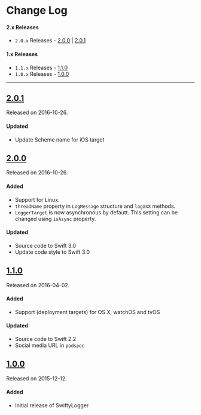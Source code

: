 # Change Log

#### 2.x Releases

- `2.0.x` Releases - [2.0.0](#200) | [2.0.1](#201)

#### 1.x Releases

- `1.1.x` Releases - [1.1.0](#110)
- `1.0.x` Releases - [1.0.0](#100)

---

## [2.0.1](https://github.com/mtynior/SwiftyLogger/releases/tag/2.0.1)
Released on 2016-10-26.

#### Updated
- Update Scheme name for iOS target


## [2.0.0](https://github.com/mtynior/SwiftyLogger/releases/tag/2.0.0)
Released on 2016-10-26.

#### Added
- Support for Linux.
- `threadName` property in `LogMessage` structure and `logXXX` methods.
- `LoggerTarget` is now asynchronous by defautt. This setting can be changed using `isAsync` property.

#### Updated
- Source code to Swift 3.0
- Update code style to Swift 3.0


## [1.1.0](https://github.com/mtynior/SwiftyLogger/releases/tag/1.1.0)
Released on 2016-04-02.

#### Added
- Support (deployment targets) for OS X, watchOS and tvOS

#### Updated
- Source code to Swift 2.2	
- Social media URL in `podspec`

## [1.0.0](https://github.com/mtynior/SwiftyLogger/releases/tag/1.0.0)
Released on 2015-12-12.

#### Added
- Initial release of SwiftyLogger
